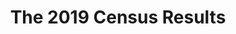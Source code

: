 ---
layout: results-intro
title: The 2019 Census Results
permalink: /philly/intro
summary: Explore data to learn about pay trends for Philadelphia designers.
---
